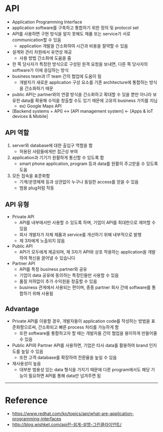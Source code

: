 # API

- Application Programming Interface
- application software를 구축하고 통합하기 위한 정의 및 protocol set
- API를 사용하면 구현 방식을 알지 못해도 제품 또는 service가 서로 communication할 수 있음
    - application 개발을 간소화하여 시간과 비용을 절약할 수 있음
- 설계와 관리 차원에서 유연성 제공
    - 사용 방법 간소화에 도움을 줌
- 한 쪽 당사자가 특정한 방식으로 구성된 원격 요청을 보내면, 다른 쪽 당사자의 software가 이에 응답하는 방식
- business team과 IT team 간의 협업에 도움이 됨
    - 개발자가 새로운 application 구성 요소를 기존 architecture에 통합하는 방식을 간소화하기 때문
- public API는 partner와의 연결 방식을 간소화하고 확대할 수 있을 뿐만 아니라 보유한 data를 확용해 수익을 창출할 수도 있기 때문에 고유의 business 가치를 지님
    - ex) Google Maps API
- [Backend systems + API] <-> [API management system] <- [Apps & IoT devices & Mobile]

## API 역할

1. server와 database에 대한 출입구 역할을 함
    - 허용된 사람들에게만 접근성 부여
2. application과 기기가 원활하게 통신할 수 있도록 함
    - smart phone application, program 등과 data를 원활히 주고받을 수 있도록 도움
3. 모든 접속을 표준화함
    - 기계/운영체제 등과 상관없이 누구나 동일한 access를 얻을 수 있음
    - 범용 plug처럼 작동

## API 유형

- Private API
    - API를 내부에서만 사용할 수 있도록 하며, 기업이 API를 최대한으로 제어할 수 있음
    - 회사 개발자가 자체 제품과 service를 개선하기 위해 내부적으로 발행
    - 제 3자에게 노출되지 않음
- Public API
    - API가 모두에게 제공되며, 제 3자가 API와 상호 작용하는 application을 개발하여 혁신을 끌어낼 수 있습니다
- Partner API
    - API를 특정 business partner와 공유
    - 기업이 data 공유에 동의하는 특정인들만 사용할 수 있음
    - 품질 저하없이 추가 수익원을 창출할 수 있음
    - business 관게에서 사용되는 편이며, 종종 partner 회사 간에 software를 통합하기 위해 사용됨

## Advantage

- Private API를 이용할 경우, 개발자들이 application code를 작성하는 방법을 표준화함으로써, 간소화되고 빠른 process 처리를 가능하게 함
    - 또한 software를 통합하고자 할 때는 개발자들 간의 협업을 용이하게 만들어줄 수 있음
- Public API와 Partner API를 사용하면, 기업은 타사 data를 활용하여 brand 인지도를 높일 수 있음
    - 또한 고객 database를 확장하여 전환율을 높일 수 있음
- 재사용성이 높음
    - 대부분 범용성 있는 data 형식을 가지기 때문에 다른 program에서도 해당 기능이 필요하면 API를 통해 data만 넘겨주면 됨

---

# Reference

- https://www.redhat.com/ko/topics/api/what-are-application-programming-interfaces
- http://blog.wishket.com/api란-쉽게-설명-그린클라이언트/
